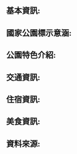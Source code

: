 <style>
  body { background-image: url(""); background-repeat: no-repeat; background-attachment: fixed; background-position: center; background-size: cover; }
  h2 {
        font-family: "微軟正黑體";
        font-weight: bold;
    }
  </style>
  <h2 >基本資訊:</h2>
  <h2>國家公園標示意涵:</h2>
  <h2>公園特色介紹:</h2>
  <h2>交通資訊:</h2>
  <h2>住宿資訊:</h2>
  <h2>美食資訊:</h2>
  <h2>資料來源:</h2>
